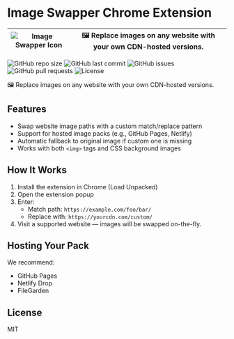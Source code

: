 # Image Swapper Chrome Extension

| ![Image Swapper Icon](https://github.com/user-attachments/assets/5246828e-fa9d-4f9b-8cd7-442802b8292a) | 🖼️ **Replace images on any website with your own CDN-hosted versions.** |
|------------------------------------|------------------------------------------------------------------------|

![GitHub repo size](https://img.shields.io/github/repo-size/baikho/image-swapper-chrome-extension)
![GitHub last commit](https://img.shields.io/github/last-commit/baikho/image-swapper-chrome-extension)
![GitHub issues](https://img.shields.io/github/issues/baikho/image-swapper-chrome-extension)
![GitHub pull requests](https://img.shields.io/github/issues-pr/baikho/image-swapper-chrome-extension)
![License](https://img.shields.io/github/license/baikho/image-swapper-chrome-extension)

🖼️ Replace images on any website with your own CDN-hosted versions.

## Features
- Swap website image paths with a custom match/replace pattern
- Support for hosted image packs (e.g., GitHub Pages, Netlify)
- Automatic fallback to original image if custom one is missing
- Works with both `<img>` tags and CSS background images

## How It Works
1. Install the extension in Chrome (Load Unpacked)
2. Open the extension popup
3. Enter:
   - Match path: `https://example.com/foo/bar/`
   - Replace with: `https://yourcdn.com/custom/`
4. Visit a supported website — images will be swapped on-the-fly.

## Hosting Your Pack
We recommend:
- GitHub Pages
- Netlify Drop
- FileGarden

## License
MIT
